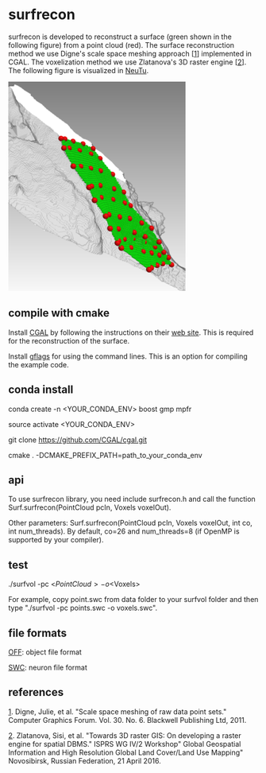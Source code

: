 # surfrecon

surfrecon is developed to reconstruct a surface (green shown in the following figure) from a point cloud (red). The surface reconstruction method we use Digne's scale space meshing approach [[1][]] implemented in CGAL. The voxelization method we use Zlatanova's 3D raster engine [[2][]]. The following figure is visualized in [NeuTu][].

![Picture](data/surfrecon1.png)

## compile with cmake

Install [CGAL][] by following the instructions on their [web site][CGAL]. This is required for the reconstruction of the surface.

Install [gflags][] for using the command lines. This is an option for compiling the example code.

## conda install

conda create -n <YOUR_CONDA_ENV> boost gmp mpfr

source activate <YOUR_CONDA_ENV>

git clone https://github.com/CGAL/cgal.git

cmake . -DCMAKE_PREFIX_PATH=path_to_your_conda_env

## api

To use surfrecon library, you need include surfrecon.h and call the function Surf.surfrecon(PointCloud pcIn, Voxels voxelOut).

Other parameters: Surf.surfrecon(PointCloud pcIn, Voxels voxelOut, int co, int num_threads). By default, co=26 and num_threads=8 (if OpenMP is supported by your compiler).

## test

./surfvol -pc <$PointCloud> -o <$Voxels>

For example, copy point.swc from data folder to your surfvol folder and then type "./surfvol -pc points.swc -o voxels.swc".

## file formats

[OFF][]: object file format

[SWC][]: neuron file format

## references

[1]. Digne, Julie, et al. "Scale space meshing of raw data point sets." Computer Graphics Forum. Vol. 30. No. 6. Blackwell Publishing Ltd, 2011.

[2]. Zlatanova, Sisi, et al. "Towards 3D raster GIS: On developing a raster engine for spatial DBMS." ISPRS WG IV/2 Workshop" Global Geospatial Information and High Resolution Global Land Cover/Land Use Mapping" Novosibirsk, Russian Federation, 21 April 2016.

[NeuTu]:http://www.neutracing.com
[CGAL]: http://www.cgal.org
[gflags]: https://github.com/gflags/gflags
[OFF]: http://www.geomview.org/docs/html/OFF.html#OFF
[SWC]: http://www.neuronland.org/NLMorphologyConverter/MorphologyFormats/SWC/Spec.html
[1]: http://www.ingentaconnect.com/content/bpl/cgf/2011/00000030/00000006/art00003
[2]: http://www.sciencedirect.com/science/article/pii/S2215016116000029
